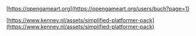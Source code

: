 
[https://opengameart.org](https://opengameart.org/users/buch?page=1)

[https://www.kenney.nl/assets/simplified-platformer-pack](https://www.kenney.nl/assets/simplified-platformer-pack)
